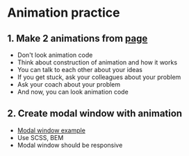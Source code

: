 # Animation practice

## 1. Make 2 animations from [page](https://html5book.ru/css3-animation/)
* Don't look animation code
* Think about construction of animation and how it works
* You can talk to each other about your ideas
* If you get stuck, ask your colleagues about your problem
* Ask your coach about your problem
* And now, you can look animation code

## 2. Create modal window with animation
* [Modal window example](https://tanuhaua.github.io/modal-window-animation/public)
* Use SCSS, BEM
* Modal window should be responsive